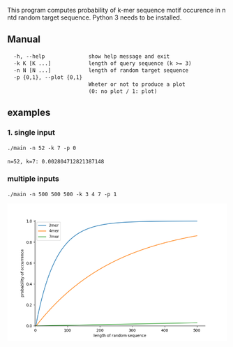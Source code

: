This program computes probability of k-mer sequence motif occurence in n ntd random target sequence. Python 3 needs to be installed.

## Manual
```
  -h, --help              show help message and exit
  -k K [K ...]            length of query sequence (k >= 3)
  -n N [N ...]            length of random target sequence
  -p {0,1}, --plot {0,1}
                          Wheter or not to produce a plot
                          (0: no plot / 1: plot)
```

## examples
### 1. single input
```
./main -n 52 -k 7 -p 0
```

`n=52, k=7: 0.002804712821387148`

### multiple inputs
```
./main -n 500 500 500 -k 3 4 7 -p 1
```

![img](https://raw.githubusercontent.com/naturale0/MotifOccur/master/Thu%20Oct%2025%2000%3A16%3A50%202018.png)

